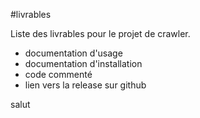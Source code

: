 #livrables

Liste des livrables pour le projet de crawler.

* documentation d'usage
* documentation d'installation
* code commenté
* lien vers la release sur github

salut